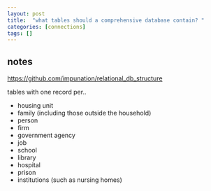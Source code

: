 ```yaml
---
layout: post
title:  "what tables should a comprehensive database contain? "
categories: [connections]
tags: []
---
```


## notes

https://github.com/impunation/relational_db_structure

tables with one record per..

* housing unit
* family (including those outside the household)
* person
* firm
* government agency
* job
* school
* library
* hospital
* prison
* institutions (such as nursing homes)
